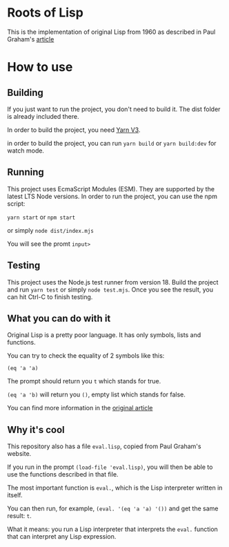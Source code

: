 # Roots of Lisp

This is the implementation of original Lisp from 1960 as described in Paul Graham's
[article](http://www.paulgraham.com/rootsoflisp.html)

# How to use

## Building

If you just want to run the project, you don't need to build it. The dist folder is already included there.

In order to build the project, you need [Yarn V3](https://yarnpkg.com/getting-started/install).

in order to build the project, you can run `yarn build` or `yarn build:dev` for watch mode.

## Running

This project uses EcmaScript Modules (ESM). They are supported by the latest LTS Node versions.
In order to run the project, you can use the npm script:

`yarn start`
or
`npm start`

or simply
`node dist/index.mjs`

You will see the promt `input> `

## Testing

This project uses the Node.js test runner from version 18.
Build the project and run `yarn test` or simply `node test.mjs`.
Once you see the result, you can hit Ctrl-C to finish testing.

## What you can do with it

Original Lisp is a pretty poor language. It has only symbols, lists and functions.

You can try to check the equality of 2 symbols like this:

`(eq 'a 'a)`

The prompt should return you `t` which stands for true.

`(eq 'a 'b)` will return you `()`, empty list which stands for false.

You can find more information in the [original article](http://www.paulgraham.com/rootsoflisp.html)

## Why it's cool

This repository also has a file `eval.lisp`, copied from Paul Graham's website.

If you run in the prompt `(load-file 'eval.lisp)`, you will then be able to use the functions described in that file.

The most important function is `eval.`, which is the Lisp interpreter written in itself.

You can then run, for example, `(eval. '(eq 'a 'a) '())` and get the same result: `t`.

What it means: you run a Lisp interpreter that interprets the `eval.` function that can interpret any Lisp expression.
